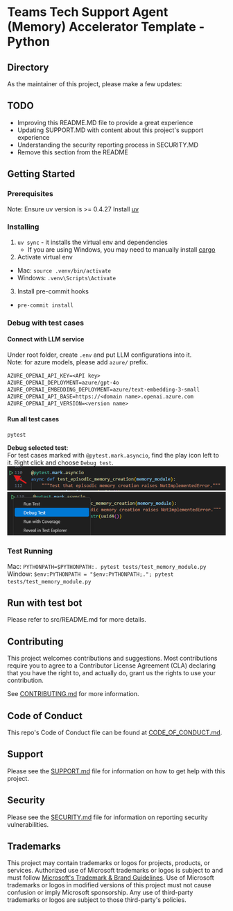# Teams Tech Support Agent (Memory) Accelerator Template - Python

## Directory

As the maintainer of this project, please make a few updates:

## TODO

- Improving this README.MD file to provide a great experience
- Updating SUPPORT.MD with content about this project's support experience
- Understanding the security reporting process in SECURITY.MD
- Remove this section from the README

## Getting Started

### Prerequisites
Note: Ensure uv version is >= 0.4.27
Install [uv](https://docs.astral.sh/uv/getting-started/installation/)
### Installing

1. `uv sync` - it installs the virtual env and dependencies
    - If you are using Windows, you may need to manually install [cargo](https://doc.rust-lang.org/cargo/getting-started/installation.html)
2. Activate virtual env

- Mac: `source .venv/bin/activate`
- Windows: `.venv\Scripts\Activate`

3. Install pre-commit hooks

- `pre-commit install`

### Debug with test cases

#### Connect with LLM service

Under root folder, create `.env` and put LLM configurations into it.  
Note: for azure models, please add `azure/` prefix.

```
AZURE_OPENAI_API_KEY=<API key>
AZURE_OPENAI_DEPLOYMENT=azure/gpt-4o
AZURE_OPENAI_EMBEDDING_DEPLOYMENT=azure/text-embedding-3-small
AZURE_OPENAI_API_BASE=https://<domain name>.openai.azure.com
AZURE_OPENAI_API_VERSION=<version name>
```

#### Run all test cases
`pytest`

**Debug selected test**:  
For test cases marked with `@pytest.mark.asyncio`, find the play icon left to it. Right click and choose `Debug test`.
![alt text](image.png)
![alt text](image-1.png)

### Test Running

Mac: `PYTHONPATH=$PYTHONPATH:. pytest tests/test_memory_module.py`  
Window: `$env:PYTHONPATH = "$env:PYTHONPATH;."; pytest tests/test_memory_module.py`

## Run with test bot
Please refer to src/README.md for more details.

## Contributing

This project welcomes contributions and suggestions. Most contributions require you to agree to a Contributor License Agreement (CLA) declaring that you have the right to, and actually do, grant us the rights to use your contribution.

See [CONTRIBUTING.md](/.github/CONTRIBUTING.md) for more information.

## Code of Conduct

This repo's Code of Conduct file can be found at [CODE_OF_CONDUCT.md](/.github/CODE_OF_CONDUCT.md).

## Support

Please see the [SUPPORT.md](/.github/SUPPORT.md) file for information on how to get help with this project.

## Security

Please see the [SECURITY.md](/.github/SECURITY.md) file for information on reporting security vulnerabilities.

## Trademarks

This project may contain trademarks or logos for projects, products, or services. Authorized use of Microsoft
trademarks or logos is subject to and must follow
[Microsoft's Trademark & Brand Guidelines](https://www.microsoft.com/en-us/legal/intellectualproperty/trademarks/usage/general).
Use of Microsoft trademarks or logos in modified versions of this project must not cause confusion or imply Microsoft sponsorship.
Any use of third-party trademarks or logos are subject to those third-party's policies.
